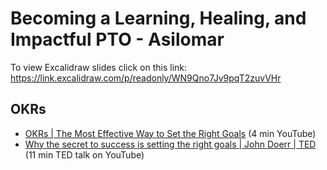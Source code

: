 # Becoming a Learning, Healing, and Impactful PTO - Asilomar 
To view Excalidraw slides click on this link:
https://link.excalidraw.com/p/readonly/WN9Qno7Jv9pqT2zuvVHr 

## OKRs 
- [OKRs | The Most Effective Way to Set the Right Goals](https://youtube.com/watch?v=Neu4aCB3378) (4 min YouTube)
- [Why the secret to success is setting the right goals | John Doerr | TED](https://www.youtube.com/watch?v=L4N1q4RNi9I) (11 min TED talk on YouTube)
